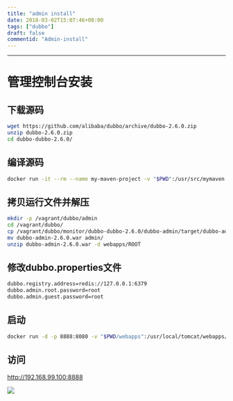 ```yaml
---
title: "admin install"
date: 2018-03-02T15:07:46+08:00
tags: ["dubbo"]
draft: false
commentid: "Admin-install"
---
```


------



# 管理控制台安装

## 下载源码

```bash
wget https://github.com/alibaba/dubbo/archive/dubbo-2.6.0.zip
unzip dubbo-2.6.0.zip
cd dubbo-dubbo-2.6.0/
```

## 编译源码

```bash
docker run -it --rm --name my-maven-project -v "$PWD":/usr/src/mymaven -w /usr/src/mymaven maven:3.2-jdk-8 mvn clean install
```

## 拷贝运行文件并解压

```bash
mkdir -p /vagrant/dubbo/admin
cd /vagrant/dubbo/
cp /vagrant/dubbo/monitor/dubbo-dubbo-2.6.0/dubbo-admin/target/dubbo-admin-2.6.0.war .
mv dubbo-admin-2.6.0.war admin/
unzip dubbo-admin-2.6.0.war -d webapps/ROOT
```

## 修改dubbo.properties文件

```bash
dubbo.registry.address=redis://127.0.0.1:6379
dubbo.admin.root.password=root
dubbo.admin.guest.password=root
```

## 启动

```bash
docker run -d -p 8888:8080 -v "$PWD/webapps":/usr/local/tomcat/webapps/ --net redis_default --link redis_redis_1:redis tomcat:8.5.28-jre8-alpine
```

## 访问

http://192.168.99.100:8888

![](https://xuxifu-blog-img.oss-cn-beijing.aliyuncs.com/post/dubbo/image/20180302_admin.png)